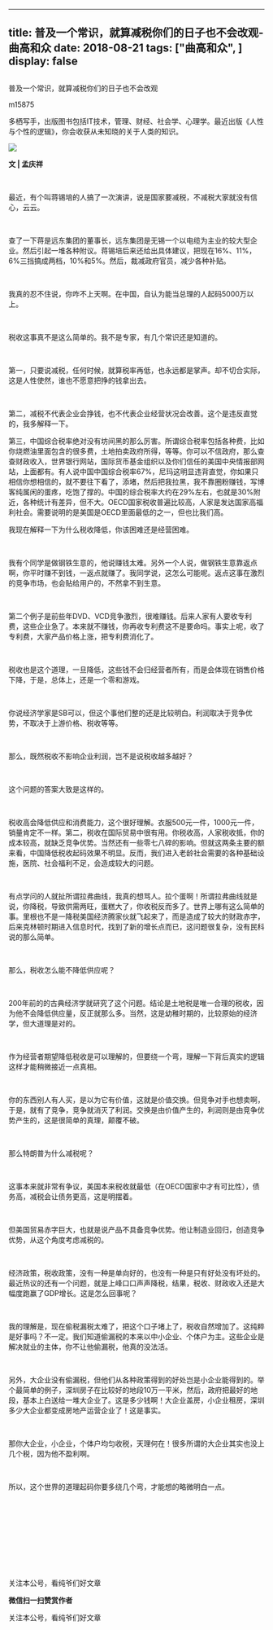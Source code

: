 
---
title:   普及一个常识，就算减税你们的日子也不会改观-曲高和众
date: 2018-08-21
tags: ["曲高和众", ]
display: false
---


## 



普及一个常识，就算减税你们的日子也不会改观




m15875




多栖写手，出版图书包括IT技术，管理、财经、社会学、心理学。最近出版《人性与个性的逻辑》，你会收获从未知晓的关于人类的知识。


<img class="" data-ratio="0.6545454545454545" data-s="300,640" src="https://mmbiz.qpic.cn/mmbiz_jpg/fxGMiaL5Zj1g34DZIypDPsyOZmPJAntIElOd4t11QfTYfAOlKxTDtR9X7IYaab27KqYuj59ZgYekfqP1FPp3rfw/640?wx_fmt=jpeg" data-type="jpeg" data-w="495" style=""/>

**文 | 孟庆祥**

&nbsp;

最近，有个叫蒋锡培的人搞了一次演讲，说是国家要减税，不减税大家就没有信心，云云。

&nbsp;

查了一下蒋是远东集团的董事长，远东集团是无锡一个以电缆为主业的较大型企业。然后引起一堆各种附议。蒋锡培后来还给出具体建议，把现在16%、11%，6%三挡搞成两档，10%和5%。然后，裁减政府官员，减少各种补贴。

&nbsp;

我真的忍不住说，你咋不上天啊。在中国，自认为能当总理的人起码5000万以上。

&nbsp;

税收这事真不是这么简单的。我不是专家，有几个常识还是知道的。

&nbsp;

第一，只要说减税，任何时候，就算税率再低，也永远都是掌声。却不切合实际，这是人性使然，谁也不愿意把挣的钱拿出去。

&nbsp;

第二，减税不代表企业会挣钱，也不代表企业经营状况会改善。这个是违反直觉的，我多解释一下。



第三，中国综合税率绝对没有坊间黑的那么厉害。所谓综合税率包括各种费，比如你烧燃油里面包含的很多费，土地拍卖政府所得，等等。你可以不信政府，那么查查财政收入，世界银行网站，国际货币基金组织以及你们信任的美国中央情报部网站，上面都有。有人说中国中国综合税率67%，尼玛这明显违背直觉，你如果只相信你想相信的，就不要往下看了，添堵，然后把我拉黑，我不靠圈粉赚钱，写博客纯属闲的蛋疼，吃饱了撑的。中国的综合税率大约在29%左右，也就是30%附近，各种统计有差异，但不大。OECD国家税收普遍比较高，人家是发达国家高福利社会。需要说明的是美国是OECD里面最低的之一，但也比我们高。



我现在解释一下为什么税收降低，你该困难还是经营困难。

&nbsp;

我有个同学是做钢铁生意的，他说赚钱太难。另外一个人说，做钢铁生意靠返点啊，你平时赚不到钱，一返点就赚了。我同学说，这怎么可能呢。返点这事在激烈的竞争市场，也会贴给用户的，不然拿不到生意。

&nbsp;

第二个例子是前些年DVD、VCD竞争激烈，很难赚钱。后来人家有人要收专利费，这些企业急了。本来就不赚钱，你再收专利费这不是要命吗。事实上呢，收了专利费，大家产品价格上涨，把专利费消化了。

&nbsp;

税收也是这个道理，一旦降低，这些钱不会归经营者所有，而是会体现在销售价格下降，于是，总体上，还是一个零和游戏。

&nbsp;

你说经济学家是SB可以，但这个事他们整的还是比较明白。利润取决于竞争优势，不取决于上游价格、税收等等。

&nbsp;

那么，既然税收不影响企业利润，岂不是说税收越多越好？

&nbsp;

这个问题的答案大致是这样的。

&nbsp;

税收高会降低供应和消费能力，这个很好理解。衣服500元一件，1000元一件，销量肯定不一样。第二，税收在国际贸易中很有用。你税收高，人家税收抵，你的成本较高，就缺乏竞争优势。当然还有一些零七八碎的影响。但就这两条主要的额来看，中国降低税收起码效果不明显。反而，我们进入老龄社会需要的各种基础设施，医院、社会福利不足，会造成较大的问题。

&nbsp;

有点学问的人就扯所谓拉弗曲线，我真的想骂人。拉个蛋啊！所谓拉弗曲线就是说，你降税，导致供需两旺，蛋糕大了，你收税反而多了。世界上哪有这么简单的事。里根也不是一降税美国经济腾家伙就飞起来了，而是造成了较大的财政赤字，后来克林顿时期进入信息时代，找到了新的增长点而已，这问题很复杂，没有民科说的那么简单。

&nbsp;

那么，税收怎么能不降低供应呢？

&nbsp;

200年前的的古典经济学就研究了这个问题。结论是土地税是唯一合理的税收，因为他不会降低供应量，反正就那么多。当然，这是幼稚时期的，比较原始的经济学，但大道理是对的。

&nbsp;

作为经营者期望降低税收是可以理解的，但要绕一个弯，理解一下背后真实的逻辑这样才能稍微接近一点真相。

&nbsp;

你的东西别人有人买，是以为它有价值，这就是价值交换。但竞争对手也想卖啊，于是，就有了竞争，竞争就消灭了利润。交换是由价值产生的，利润则是由竞争优势产生的，这是很简单的真理，颠覆不破。

&nbsp;

那么特朗普为什么减税呢？

&nbsp;

这事本来就非常有争议，美国本来税收就最低（在OECD国家中才有可比性），债务高，减税会让债务更高，这是明摆着。

&nbsp;

但美国贸易赤字巨大，也就是说产品不具备竞争优势。他让制造业回归，创造竞争优势，从这个角度考虑减税的。

&nbsp;

经济政策，税收政策，没有一种是单向好的，也没有一种是只有好处没有坏处的。最近热议的还有一个问题，就是上峰口口声声降税，结果，税收、财政收入还是大幅度跑赢了GDP增长。这是怎么回事呢？

&nbsp;

我的理解是，现在偷税漏税太难了，把这个口子堵上了，税收自然增加了。这纯粹是好事吗？不一定。我们知道偷漏税的本来以中小企业、个体户为主。这些企业是解决就业的主体，你不让他偷漏税，他真的没法活。

&nbsp;

另外，大企业没有偷漏税，但他们从各种政策得到的好处岂是小企业能得到的。举个最简单的例子，深圳房子在比较好的地段10万一平米，然后，政府把最好的地段，基本上白送给一堆大企业了。这是多少钱啊！大企业盖房，小企业租房，深圳多少大企业都变成房地产运营企业了！这是事实。

&nbsp;

那你大企业，小企业，个体户均匀收税，天理何在！很多所谓的大企业其实也没上几个税，因为他不盈利啊。

&nbsp;

所以，这个世界的道理起码你要多绕几个弯，才能想的略微明白一点。

&nbsp;

&nbsp;

&nbsp;

&nbsp;

&nbsp;



关注本公号，看纯爷们好文章


**微信扫一扫赞赏作者**






关注本公号，看纯爷们好文章








